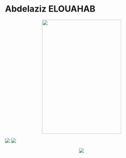 # Abdelaziz ELOUAHAB
<p align="center"><img src="https://www.pinclipart.com/picdir/big/533-5333406_vector-free-stock-ray-kon-wiki-fandom-powered.png" width="261" height="378" /> </p>


<img  src="https://github-readme-stats.vercel.app/api/top-langs/?username=MrAbdelaziz&theme=dracula&title_color=07ddf4&text_color=fff"/>
<img  src="https://github-readme-stats.vercel.app/api?username=MrAbdelaziz&show_icons=true&bg_color=30,282a36,282a36&title_color=07ddf4&text_color=fff&icon_color=07ddf4">

<p align="center">
<img src="https://visitor-badge.laobi.icu/badge?page_id=MrAbdelaziz" id="counter">
</p>

